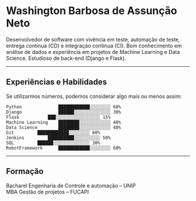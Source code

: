 # Washington Barbosa de Assunção Neto

Desenvolvedor de software com vivência em teste, automação de teste, entrega continua (CD) e integração continua (CI). Bom conhecimento em análise de dados e experiência em projetos de Machine Learning e Data Science. Estudioso de back-end (Django e Flask).

----------

## Experiências e Habilidades 
Se utilizarmos números, podemos considerar algo mais ou menos assim:

```plain
Python		        ████████████░░░░░░░░ 60%
Django		        ██████░░░░░░░░░░░░░░ 30% 
Flask			███░░░░░░░░░░░░░░░░░ 15%
Machine Learning	████████░░░░░░░░░░░░ 40%
Data Science		████████░░░░░░░░░░░░ 40%
Git			████████████░░░░░░░░ 60%
Jenkins			██████████░░░░░░░░░░ 50%
SQL			██████░░░░░░░░░░░░░░ 30%
RobotFramework		████████████░░░░░░░░ 60%
```

------------------------

## Formação

Bacharel Engenharia de Controle e automação – UNIP <br>
MBA Gestão de projetos – FUCAPI <br>
